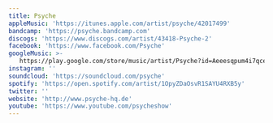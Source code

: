 ```yaml
---
title: Psyche
appleMusic: 'https://itunes.apple.com/artist/psyche/42017499'
bandcamp: 'https://psyche.bandcamp.com'
discogs: 'https://www.discogs.com/artist/43418-Psyche-2'
facebook: 'https://www.facebook.com/Psyche'
googleMusic: >-
   https://play.google.com/store/music/artist/Psyche?id=Aeeesqpum4i7qcep2q6vrsxvox4
instagram: ''
soundcloud: 'https://soundcloud.com/psyche'
spotify: 'https://open.spotify.com/artist/1OpyZDaOsvR1SAYU4RXB5y'
twitter: ''
website: 'http://www.psyche-hq.de'
youtube: 'https://www.youtube.com/psycheshow'
---
```

